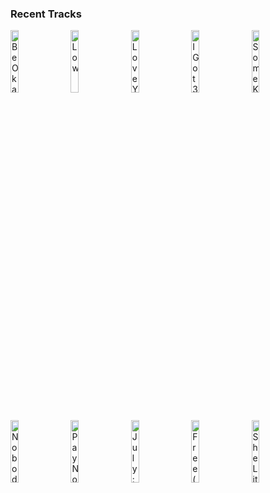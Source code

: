 ### Recent Tracks
[<img src='https://lastfm.freetls.fastly.net/i/u/300x300/3e65c16ddeb641c1c1ec5419b6e0b819.png' width='16%' height='16%' alt='Be Okay'>](https://www.last.fm/music/oh%2bhoney/_/be%2bokay)&nbsp;&nbsp;&nbsp;&nbsp;[<img src='https://lastfm.freetls.fastly.net/i/u/300x300/a00518096b6f1b66c69e6f525a132c99.png' width='16%' height='16%' alt='Low'>](https://www.last.fm/music/jr%2bjr/_/low)&nbsp;&nbsp;&nbsp;&nbsp;[<img src='https://lastfm.freetls.fastly.net/i/u/300x300/d570d7c940eb4090bbcfde8b5ec63a98.png' width='16%' height='16%' alt='Love You When Im Drunk'>](https://www.last.fm/music/mika/_/love%2byou%2bwhen%2bi%2527m%2bdrunk)&nbsp;&nbsp;&nbsp;&nbsp;[<img src='https://lastfm.freetls.fastly.net/i/u/300x300/0791d6e543ae3513f4f364c9b43fc816.png' width='16%' height='16%' alt='I Got 3'>](https://www.last.fm/music/jack%2bgray/_/i%2bgot%2b3)&nbsp;&nbsp;&nbsp;&nbsp;[<img src='https://lastfm.freetls.fastly.net/i/u/300x300/04b93448b8fcf7bf49b99872a5a45fe0.png' width='16%' height='16%' alt='Some Kind Of Magic'>](https://www.last.fm/music/lvther/_/some%2bkind%2bof%2bmagic)&nbsp;&nbsp;&nbsp;&nbsp;<br>[<img src='https://lastfm.freetls.fastly.net/i/u/300x300/c9a99cdb6250e85d017e647292849589.png' width='16%' height='16%' alt='Nobody'>](https://www.last.fm/music/martin%2bjensen/_/nobody)&nbsp;&nbsp;&nbsp;&nbsp;[<img src='https://lastfm.freetls.fastly.net/i/u/300x300/f91eb90bf3229a38451495d54630b9f3.png' width='16%' height='16%' alt='Pay No Mind (feat. Passion Pit)'>](https://www.last.fm/music/madeon/_/pay%2bno%2bmind%2b%2528feat.%2bpassion%2bpit%2529)&nbsp;&nbsp;&nbsp;&nbsp;[<img src='https://lastfm.freetls.fastly.net/i/u/300x300/cf85ae66421144c5c4294b242443d302.png' width='16%' height='16%' alt='July: Lifes Adventures'>](https://www.last.fm/music/tim%2bmyers/_/july%253a%2blife%2527s%2badventures)&nbsp;&nbsp;&nbsp;&nbsp;[<img src='https://lastfm.freetls.fastly.net/i/u/300x300/0170809522a5fb778f791cd10bc315bf.png' width='16%' height='16%' alt='Free (with Drew Love)'>](https://www.last.fm/music/louis%2bthe%2bchild/_/free%2b%2528with%2bdrew%2blove%2529)&nbsp;&nbsp;&nbsp;&nbsp;[<img src='https://lastfm.freetls.fastly.net/i/u/300x300/f4cb471c1c534f1eb5952c4ab83d693a.png' width='16%' height='16%' alt='She Lit A Fire'>](https://www.last.fm/music/lord%2bhuron/_/she%2blit%2ba%2bfire)&nbsp;&nbsp;&nbsp;&nbsp;<br>